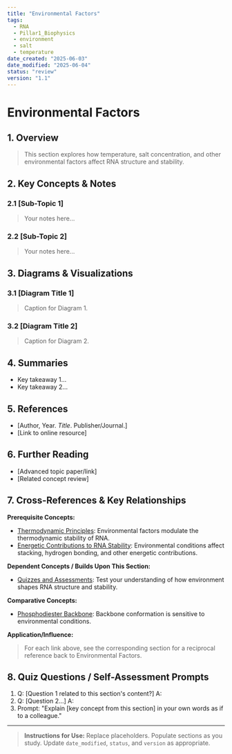 ```yaml
---
title: "Environmental Factors"
tags:
  - RNA
  - Pillar1_Biophysics
  - environment
  - salt
  - temperature
date_created: "2025-06-03"
date_modified: "2025-06-04"
status: "review"
version: "1.1"
---
```


# Environmental Factors

## 1. Overview
> This section explores how temperature, salt concentration, and other environmental factors affect RNA structure and stability.

## 2. Key Concepts & Notes

### 2.1 [Sub-Topic 1]
> Your notes here...

### 2.2 [Sub-Topic 2]
> Your notes here...

## 3. Diagrams & Visualizations

### 3.1 [Diagram Title 1]
> Caption for Diagram 1.

### 3.2 [Diagram Title 2]
> Caption for Diagram 2.

## 4. Summaries
- Key takeaway 1...
- Key takeaway 2...

## 5. References
- [Author, Year. *Title*. Publisher/Journal.]
- [Link to online resource]

## 6. Further Reading
- [Advanced topic paper/link]
- [Related concept review]

## 7. Cross-References & Key Relationships

**Prerequisite Concepts:**
- [Thermodynamic Principles](../4_Thermodynamic_Principles/index.md): Environmental factors modulate the thermodynamic stability of RNA.
- [Energetic Contributions to RNA Stability](../5_Energetic_Contributions/index.md): Environmental conditions affect stacking, hydrogen bonding, and other energetic contributions.

**Dependent Concepts / Builds Upon This Section:**
- [Quizzes and Assessments](../Quizzes_and_Assessments/index.md): Test your understanding of how environment shapes RNA structure and stability.

**Comparative Concepts:**
- [Phosphodiester Backbone](../2_Phosphodiester_Backbone/index.md): Backbone conformation is sensitive to environmental conditions.

**Application/Influence:**

> For each link above, see the corresponding section for a reciprocal reference back to Environmental Factors.


## 8. Quiz Questions / Self-Assessment Prompts
1. Q: [Question 1 related to this section's content?]
   A: 
2. Q: [Question 2...]
   A:
3. Prompt: "Explain [key concept from this section] in your own words as if to a colleague."

---
> **Instructions for Use:** Replace placeholders. Populate sections as you study. Update `date_modified`, `status`, and `version` as appropriate.
